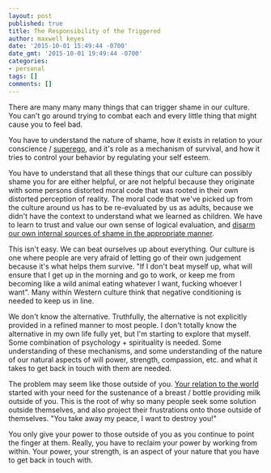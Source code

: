 ```yaml
---
layout: post
published: true
title: The Responsibility of the Triggered
author: maxwell keyes
date: '2015-10-01 15:49:44 -0700'
date_gmt: '2015-10-01 19:49:44 -0700'
categories:
- personal
tags: []
comments: []
---
```


There are many many many things that can trigger shame in our culture. You can't
go around trying to combat each and every little thing that might cause you to
feel bad.

You have to understand the nature of shame, how it exists in relation to your
conscience / [superego](http://www.ahalmaas.com/glossary/superego), and it's
role as a mechanism of survival, and how it tries to control your behavior by
regulating your self esteem.

You have to understand that all these things that our culture can possibly shame
you for are either helpful, or are not helpful because they originate with some
persons distorted moral code that was rooted in their own distorted perception
of reality. The moral code that we've picked up from the culture around us has
to be re-evaluated by us as adults, because we didn't have the context to
understand what we learned as children. We have to learn to trust and value our
own sense of logical evaluation, and [disarm our own internal sources of shame
in the appropriate manner](http://soulwithoutshame.com/).

This isn't easy. We can beat ourselves up about everything. Our culture is one
where people are very afraid of letting go of their own judgement because it's
what helps them survive. "If I don't beat myself up, what will ensure that I get
up in the morning and go to work, or keep me from becoming like a wild animal
eating whatever I want, fucking whoever I want". Many within Western culture
think that negative conditioning is needed to keep us in line.

We don't know the alternative. Truthfully, the alternative is not explicitly
provided in a refined manner to most people. I don't totally know the
alternative in my own life fully yet, but I'm starting to explore that myself.
Some combination of psychology + spirituality is needed. Some understanding of
these mechanisms, and some understanding of the nature of our natural aspects of
will power, strength, compassion, etc. and what it takes to get back in touch
with them are needed.

The problem may seem like those outside of you. [Your relation to the
world](http://www.ahalmaas.com/glossary/object-relations) started with your need
for the sustenance of a breast / bottle providing milk outside of you. This is
the root of why so many people seek some solution outside themselves, and also
project their frustrations onto those outside of themselves. "You take away my
peace, I want to destroy you!"

You only give your power to those outside of you as you continue to point the
finger at them. Really, you have to reclaim your power by working from within.
Your power, your strength, is an aspect of your nature that you have to get back
in touch with.
